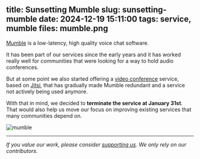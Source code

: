 title: Sunsetting Mumble
slug: sunsetting-mumble
date: 2024-12-19 15:11:00
tags: service, mumble
files: mumble.png
---

[Mumble](https://www.mumble.info/) is a low-latency, high quality voice chat software.

It has been part of our services since the early years and it has worked really well for communities
that were looking for a way to hold audio conferences.

But at some point we also started offering a [video conference](https://meet.libreops.cc/) service,
based on [Jitsi](https://jitsi.org/), that has gradually made Mumble redundant and a service not actively being used anymore.

With that in mind, we decided to **terminate the service at January 31st**.
That would also help us move our focus on improving existing services that many communities depend on.

![mumble](mumble.png)

----

*If you value our work, please consider [supporting us](https://opencollective.com/libreops/). We only rely on our contributors.*
